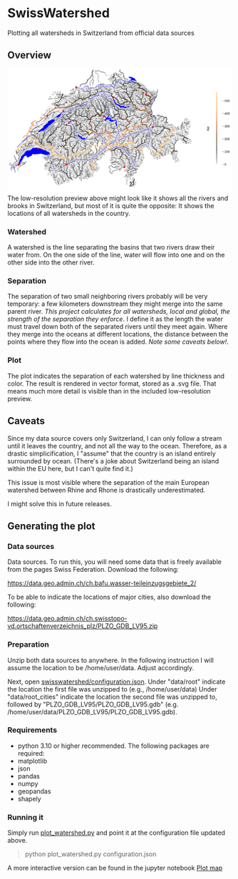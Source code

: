 # SwissWatershed
Plotting all watersheds in Switzerland from official data sources
## Overview
![Alt text](lowres_preview.png)
The low-resolution preview above might look like it shows all the rivers and brooks in Switzerland, but most of it is quite the opposite: It shows the locations of all watersheds in the country.
### Watershed
A watershed is the line separating the basins that two rivers draw their water from. On the one side of the line, water will flow into one and on the other side into the other river. 
### Separation
The separation of two small neighboring rivers probably will be very temporary: a few kilometers downstream they might merge into the same parent river. *This project calculates for all watersheds, local and global, the strength of the separation they enforce*. I define it as the length the water must travel down both of the separated rivers until they meet again. Where they merge into the oceans at different locations, the distance between the points where they flow into the ocean is added. _Note some caveats below!_.
### Plot
The plot indicates the separation of each watershed by line thickness and color. The result is rendered in vector format, stored as a .svg file. That means much more detail is visible than in the included low-resolution preview. 
## Caveats
Since my data source covers only Switzerland, I can only follow a stream until it leaves the country, and not all the way to the ocean. Therefore, as a drastic simplicification, I "assume" that the country is an island entirely surrounded by ocean. (There's a joke about Switzerland being an island within the EU here, but I can't quite find it.)

This issue is most visible where the separation of the main European watershed between Rhine and Rhone is drastically underestimated.

I might solve this in future releases.

## Generating the plot
### Data sources
Data sources. To run this, you will need some data that is freely available from the pages Swiss Federation.
Download the following:

https://data.geo.admin.ch/ch.bafu.wasser-teileinzugsgebiete_2/

To be able to indicate the locations of major cities, also download the following:

https://data.geo.admin.ch/ch.swisstopo-vd.ortschaftenverzeichnis_plz/PLZO_GDB_LV95.zip

### Preparation
Unzip both data sources to anywhere. In the following instruction I will assume the location to be /home/user/data. Adjust accordingly.

Next, open [swisswatershed/configuration.json](swisswatershed/configuration.json).
Under "data/root" indicate the location the first file was unzipped to (e.g., /home/user/data)
Under "data/root_cities" indicate the location the second file was unzipped to, followed by "PLZO_GDB_LV95/PLZO_GDB_LV95.gdb" (e.g. /home/user/data/PLZO_GDB_LV95/PLZO_GDB_LV95.gdb).

### Requirements
  - python 3.10 or higher recommended.
The following packages are required:
  - matplotlib
  - json
  - pandas
  - numpy
  - geopandas
  - shapely

### Running it

Simply run [plot_watershed.py](swisswatershed/plot_watershed.py) and point it at the configuration file updated above.
> python plot_watershed.py configuration.json

A more interactive version can be found in the jupyter notebook [Plot map](notebooks/Plot%20map.ipynb)